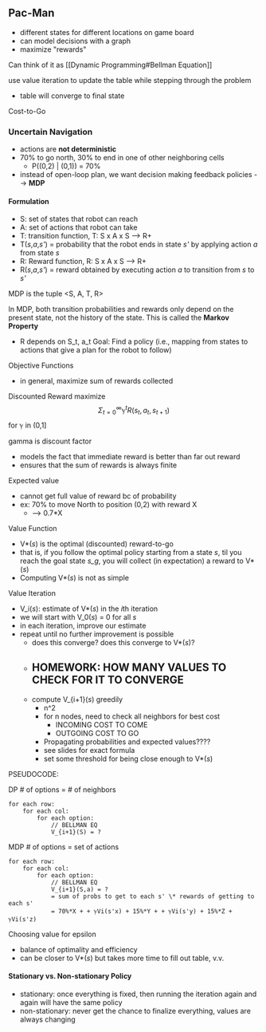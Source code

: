 
## Pac-Man
- different states for different locations on game board
- can model decisions with a graph
- maximize "rewards"

Can think of it as [[Dynamic Programming#Bellman Equation]]

use value iteration to update the table while stepping through the problem
- table will converge to final state

Cost-to-Go

### Uncertain Navigation
- actions are **not deterministic**
- 70% to go north, 30% to end in one of other neighboring cells
	- P((0,2) | (0,1)) = 70%
- instead of open-loop plan, we want decision making feedback policies --> **MDP**

#### Formulation
- S: set of states that robot can reach
- A: set of actions that robot can take
- T: transition function, T: S x A x S --> R+
- T(*s*,*a*,*s'*) = probability that the robot ends in state *s'* by applying action *a* from state *s*
- R: Reward function, R: S x A x S --> R+
- R(*s*,*a*,*s'*) = reward obtained by executing action *a* to transition from *s* to *s'*

MDP is the tuple <S, A, T, R>

In MDP, both transition probabilities and rewards only depend on the present state, not the history of the state. This is called the **Markov Property**
- R depends on S_t, a_t
Goal: Find a policy (i.e., mapping from states to actions that give a plan for the robot to follow)

Objective Functions
- in general, maximize sum of rewards collected

Discounted Reward
maximize
$$
Σ^∞_{t=0}ℽ^tR(s_t,a_t,s_{t+1})
$$
for ℽ in (0,1]

gamma is discount factor
- models the fact that immediate reward is better than far out reward
- ensures that the sum of rewards is always finite

Expected value
- cannot get full value of reward bc of probability
- ex: 70% to move North to position (0,2) with reward X
	- --> 0.7\*X

Value Function
- V\*(*s*) is the optimal (discounted) reward-to-go
- that is, if you follow the optimal policy starting from a state *s*, til you reach the goal state *s_g*, you will collect (in expectation) a reward to V\*(*s*) 
- Computing V\*(*s*) is not as simple

Value Iteration
-  V_i(*s*): estimate of V\*(*s*) in the *i*th iteration
- we will start with  V_0(*s*) = 0 for all *s*
- in each iteration, improve our estimate
- repeat until no further improvement is possible
	- does this converge? does this converge to V\*(*s*)?
	- ## HOMEWORK: HOW MANY VALUES TO CHECK FOR IT TO CONVERGE
	- compute V_{i+1}(*s*) greedily
		- n^2
		- for n nodes, need to check all neighbors for best cost
			- INCOMING COST TO COME
			- OUTGOING COST TO GO
		- Propagating probabilities and expected values????
		- see slides for exact formula
		- set some threshold for being close enough to V\*(*s*)

PSEUDOCODE:

DP
\# of options = \# of neighbors
```
for each row:
	for each col:
		for each option:
			// BELLMAN EQ
			V_{i+1}(S) = ?
```


MDP
\# of options = set of actions
```
for each row:
	for each col:
		for each option:
			// BELLMAN EQ
			V_{i+1}(S,a) = ?
			= sum of probs to get to each s' \* rewards of getting to each s'
			= 70%*X + + ℽVi(s'x) + 15%*Y + + ℽVi(s'y) + 15%*Z + ℽVi(s'z)
```

Choosing value for epsilon
- balance of optimality and efficiency
- can be closer to V\*(*s*) but takes more time to fill out table, v.v.


#### Stationary vs. Non-stationary Policy
- stationary: once everything is fixed, then running the iteration again and again will have the same policy
- non-stationary: never get the chance to finalize everything, values are always changing